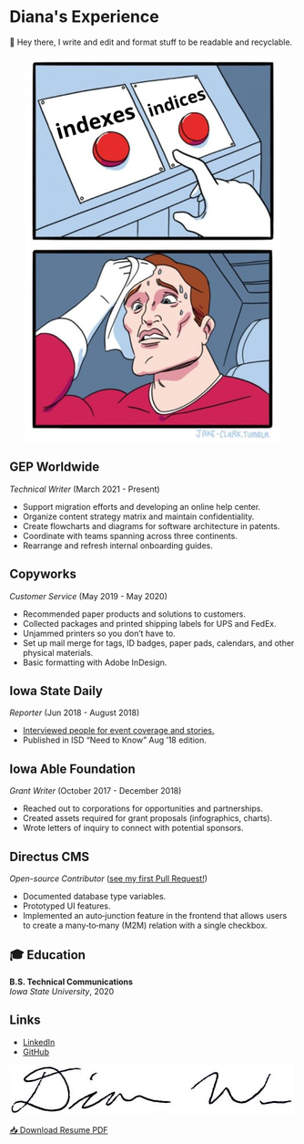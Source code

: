 # Diana's Experience

👋 Hey there, I write and edit and format stuff to be readable and recyclable.
<!-- 
### Help Guides

Please see [Port Forwarding](/portfolio/how-to-port-forwarding/) and [Purely Illustrated Manual](portfolio/wordless).

### Scripting

- [Python](/portfolio/python)
- [PowerShell](/portfolio/powershell)
- [JavaScript](/portfolio/js)

### 3D Graphics

Please see [editor](/portfolio/zdog-scope/) and [parrot](/portfolio/js/). -->

<img src="twmeme1.png" alt="Meme of two buttons labeled 'indexes' and 'indices,' and a man sweating while choosing which button to press." style="text-align:center;display:block;margin:0 auto;"/>

## GEP Worldwide

*Technical Writer* (March 2021 - Present)

- Support migration efforts and developing an online help center.
- Organize content strategy matrix and maintain confidentiality.
- Create flowcharts and diagrams for software architecture in patents.
- Coordinate with teams spanning across three continents.
- Rearrange and refresh internal onboarding guides.

<!-- **Client Tech Video Scripts**

- Write bite-sized explanations of GEP Software's current engineering projects.
- Showcase the department's cutting edge practices and innovations.
- Limitations: video length of around 1 minute - 70 seconds per topic. -->


<!-- 
> The inventor should provide math equations in LaTeX notation. Alternatively, they can send over a Markdown document with Tex equations. See [Upmath Markdown & LaTeX Editor](https://upmath.me/).
>
> Use [Upmath Online Editor](https://i.upmath.me/) to generate high quality SVGs from LaTeX.
>
> 1. Paste text into the box.
> 2. The generated equation will appear below the box.
> 3. Right-click to **Save Image As...**
>
> Import the equation into your graphics program of choice. -->

## Copyworks

*Customer Service* (May 2019 - May 2020)

- Recommended paper products and solutions to customers.
- Collected packages and printed shipping labels for UPS and FedEx.
- Unjammed printers so you don’t have to.
- Set up mail merge for tags, ID badges, paper pads, calendars, and other physical materials.
- Basic formatting with Adobe InDesign.

## Iowa State Daily 

*Reporter* (Jun 2018 - August 2018)

- [Interviewed people for event coverage and stories.](https://www.iowastatedaily.com/news/ames-community-comes-together-for-fireworks-celebration/article_b406183a-7f3e-11e8-878d-b307a8286134.html)
- Published in ISD “Need to Know” Aug ’18 edition.

## Iowa Able Foundation

*Grant Writer* (October 2017 - December 2018)

- Reached out to corporations for opportunities and partnerships.
- Created assets required for grant proposals (infographics, charts).
- Wrote letters of inquiry to connect with potential sponsors.

## Directus CMS

*Open-source Contributor* ([see my first Pull Request!](https://firstpr.me/#ceruulean))

-  Documented database type variables.
-  Prototyped UI features.
-  Implemented an auto‑junction feature in the frontend that allows users to create a many‑to‑many (M2M) relation with a single checkbox.

## 🎓 Education

**B.S. Technical Communications**   
*Iowa State University*, 2020


## Links

- [LinkedIn](https://www.linkedin.com/in/dcwu/)
- [GitHub](https://github.com/ceruulean)

<img src="sig.jpg#floatright" alt="Signature of Diana Wu"/>

[📥 Download Resume PDF](/portfolio/resume.pdf)

